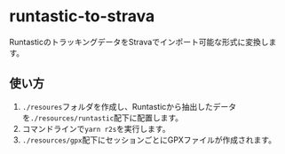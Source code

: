 # runtastic-to-strava

RuntasticのトラッキングデータをStravaでインポート可能な形式に変換します。

## 使い方

1. `./resoures`フォルダを作成し、Runtasticから抽出したデータを`./resources/runtastic`配下に配置します。
2. コマンドラインで`yarn r2s`を実行します。
3. `./resources/gpx`配下にセッションごとにGPXファイルが作成されます。